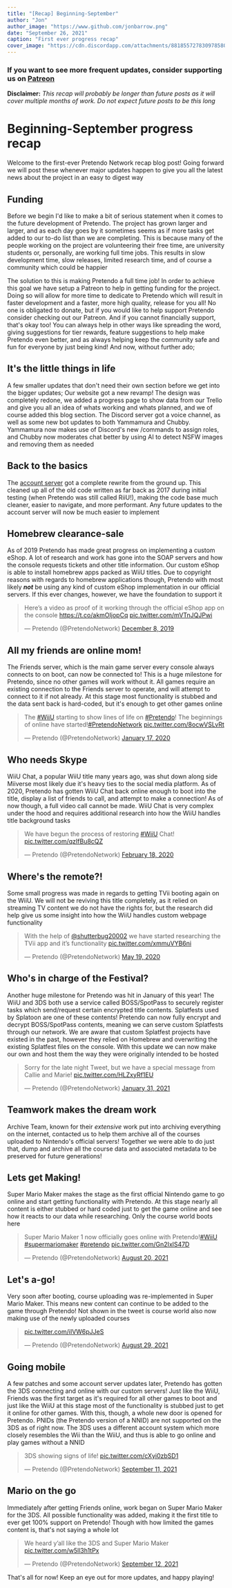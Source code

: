 ```yaml
---
title: "[Recap] Beginning-September"
author: "Jon"
author_image: "https://www.github.com/jonbarrow.png"
date: "September 26, 2021"
caption: "First ever progress recap"
cover_image: "https://cdn.discordapp.com/attachments/881855727830978580/891805956424495105/Frame_1_1.png"
---
```


### If you want to see more frequent updates, consider supporting us on [**Patreon**](https://patreon.com/pretendonetwork)

**Disclaimer:** _This recap will probably be longer than future posts as it will cover multiple months of work. Do not expect future posts to be this long_

# Beginning-September progress recap

Welcome to the first-ever Pretendo Network recap blog post! Going forward we will post these whenever major updates happen to give you all the latest news about the project in an easy to digest way

## Funding
Before we begin I'd like to make a bit of serious statement when it comes to the future development of Pretendo. The project has grown larger and larger, and as each day goes by it sometimes seems as if more tasks get added to our to-do list than we are completing. This is because many of the people working on the project are volunteering their free time, are university students or, personally, are working full time jobs. This results in slow development time, slow releases, limited research time, and of course a community which could be happier

The solution to this is making Pretendo a full time job! In order to achieve this goal we have setup a Patreon to help in getting funding for the project. Doing so will allow for more time to dedicate to Pretendo which will result in faster development and a faster, more high quality, release for you all! No one is obligated to donate, but if you would like to help support Pretendo consider checking out our Patreon. And if you cannot financially support, that's okay too! You can always help in other ways like spreading the word, giving suggestions for tier rewards, feature suggestions to help make Pretendo even better, and as always helping keep the community safe and fun for everyone by just being kind! And now, without further ado;

## It's the little things in life
A few smaller updates that don't need their own section before we get into the bigger updates; Our website got a new revamp! The design was completely redone, we added a progress page to show data from our Trello and give you all an idea of whats working and whats planned, and we of course added this blog section. The Discord server got a voice channel, as well as some new bot updates to both Yammamura and Chubby. Yammamura now makes use of Discord's new /commands to assign roles, and Chubby now moderates chat better by using AI to detect NSFW images and removing them as needed

## Back to the basics
The [account server](https://github.com/PretendoNetwork/account) got a complete rewrite from the ground up. This cleaned up all of the old code written as far back as 2017 during initial testing (when Pretendo was still called RiiU!), making the code base much cleaner, easier to navigate, and more performant. Any future updates to the account server will now be much easier to implement

## Homebrew clearance-sale
As of 2019 Pretendo has made great progress on implementing a custom eShop. A lot of research and work has gone into the SOAP servers and how the console requests tickets and other title information. Our custom eShop is able to install homebrew apps packed as WiiU titles. Due to copyright reasons with regards to homebrew applications though, Pretendo with most likely _**not**_ be using any kind of custom eShop implementation in our official servers. If this ever changes, however, we have the foundation to support it
<blockquote class="twitter-tweet" data-dnt="true" data-theme="dark"><p lang="en" dir="ltr">Here’s a video as proof of it working through the official eShop app on the console <a href="https://t.co/akmOIjopCq">https://t.co/akmOIjopCq</a> <a href="https://t.co/mVTnJQJPwi">pic.twitter.com/mVTnJQJPwi</a></p>&mdash; Pretendo (@PretendoNetwork) <a href="https://twitter.com/PretendoNetwork/status/1203710130853949440?ref_src=twsrc%5Etfw">December 8, 2019</a></blockquote>

## All my friends are online mom!
The Friends server, which is the main game server every console always connects to on boot, can now be connected to! This is a huge milestone for Pretendo, since no other games will work without it. All games require an existing connection to the Friends server to operate, and will attempt to connect to it if not already. At this stage most functionality is stubbed and the data sent back is hard-coded, but it's enough to get other games online
<blockquote class="twitter-tweet" data-dnt="true" data-theme="dark"><p lang="en" dir="ltr">The <a href="https://twitter.com/hashtag/WiiU?src=hash&amp;ref_src=twsrc%5Etfw">#WiiU</a> starting to show lines of life on <a href="https://twitter.com/hashtag/Pretendo?src=hash&amp;ref_src=twsrc%5Etfw">#Pretendo</a>! The beginnings of online have started!<a href="https://twitter.com/hashtag/PretendoNetwork?src=hash&amp;ref_src=twsrc%5Etfw">#PretendoNetwork</a> <a href="https://t.co/8ocwVSLvRt">pic.twitter.com/8ocwVSLvRt</a></p>&mdash; Pretendo (@PretendoNetwork) <a href="https://twitter.com/PretendoNetwork/status/1218075017545768960?ref_src=twsrc%5Etfw">January 17, 2020</a></blockquote>

## Who needs Skype
WiiU Chat, a popular WiiU title many years ago, was shut down along side Miiverse most likely due it's heavy ties to the social media platform. As of 2020, Pretendo has gotten WiiU Chat back online enough to boot into the title, display a list of friends to call, and attempt to make a connection! As of now though, a full video call cannot be made. WiiU Chat is very complex under the hood and requires additional research into how the WiiU handles title background tasks
<blockquote class="twitter-tweet" data-dnt="true" data-theme="dark"><p lang="en" dir="ltr">We have begun the process of restoring <a href="https://twitter.com/hashtag/WiiU?src=hash&amp;ref_src=twsrc%5Etfw">#WiiU</a> Chat! <a href="https://t.co/qzIfBu8cQZ">pic.twitter.com/qzIfBu8cQZ</a></p>&mdash; Pretendo (@PretendoNetwork) <a href="https://twitter.com/PretendoNetwork/status/1229621686640795648?ref_src=twsrc%5Etfw">February 18, 2020</a></blockquote>

## Where's the remote?!
Some small progress was made in regards to getting TVii booting again on the WiiU. We will not be reviving this title completely, as it relied on streaming TV content we do not have the rights for, but the research did help give us some insight into how the WiiU handles custom webpage functionality
<blockquote class="twitter-tweet" data-dnt="true" data-theme="dark"><p lang="en" dir="ltr">With the help of <a href="https://twitter.com/shutterbug20002?ref_src=twsrc%5Etfw">@shutterbug20002</a> we have started researching the TVii app and it’s functionality <a href="https://t.co/xmmuVYB6ni">pic.twitter.com/xmmuVYB6ni</a></p>&mdash; Pretendo (@PretendoNetwork) <a href="https://twitter.com/PretendoNetwork/status/1262577386912124929?ref_src=twsrc%5Etfw">May 19, 2020</a></blockquote>

## Who's in charge of the Festival?
Another huge milestone for Pretendo was hit in January of this year! The WiiU and 3DS both use a service called BOSS/SpotPass to securely register tasks which send/request certain encrypted title contents. Splatfests used by Splatoon are one of these contents! Pretendo can now fully encrypt and decrypt BOSS/SpotPass contents, meaning we can serve custom Splatfests through our network. We are aware that custom Splatfest projects have existed in the past, however they relied on Homebrew and overwriting the existing Splatfest files on the console. With this update we can now make our own and host them the way they were originally intended to be hosted<blockquote class="twitter-tweet" data-dnt="true" data-theme="dark"><p lang="en" dir="ltr">Sorry for the late night Tweet, but we have a special message from Callie and Marie! <a href="https://t.co/HLZxyRf1EU">pic.twitter.com/HLZxyRf1EU</a></p>&mdash; Pretendo (@PretendoNetwork) <a href="https://twitter.com/PretendoNetwork/status/1355791287077761027?ref_src=twsrc%5Etfw">January 31, 2021</a></blockquote>

## Teamwork makes the dream work
Archive Team, known for their _extensive_ work put into archiving everything on the internet, contacted us to help them archive all of the courses uploaded to Nintendo's official servers! Together we were able to do just that, dump and archive all the course data and associated metadata to be preserved for future generations!

## Lets get Making!
Super Mario Maker makes the stage as the first official Nintendo game to go online and start getting functionality with Pretendo. At this stage nearly all content is either stubbed or hard coded just to get the game online and see how it reacts to our data while researching. Only the course world boots here
<blockquote class="twitter-tweet" data-dnt="true" data-theme="dark"><p lang="en" dir="ltr">Super Mario Maker 1 now officially goes online with Pretendo!<a href="https://twitter.com/hashtag/WiiU?src=hash&amp;ref_src=twsrc%5Etfw">#WiiU</a> <a href="https://twitter.com/hashtag/supermariomaker?src=hash&amp;ref_src=twsrc%5Etfw">#supermariomaker</a> <a href="https://twitter.com/hashtag/pretendo?src=hash&amp;ref_src=twsrc%5Etfw">#pretendo</a> <a href="https://t.co/Gn2IxlS47D">pic.twitter.com/Gn2IxlS47D</a></p>&mdash; Pretendo (@PretendoNetwork) <a href="https://twitter.com/PretendoNetwork/status/1428659329637437442?ref_src=twsrc%5Etfw">August 20, 2021</a></blockquote>

## Let's a-go!
Very soon after booting, course uploading was re-implemented in Super Mario Maker. This means new content can continue to be added to the game through Pretendo! Not shown in the tweet is course world also now making use of the newly uploaded courses
<blockquote class="twitter-tweet" data-dnt="true" data-theme="dark"><p lang="und" dir="ltr"><a href="https://t.co/iIVW6pJJeS">pic.twitter.com/iIVW6pJJeS</a></p>&mdash; Pretendo (@PretendoNetwork) <a href="https://twitter.com/PretendoNetwork/status/1432112205638610945?ref_src=twsrc%5Etfw">August 29, 2021</a></blockquote>

## Going mobile
A few patches and some account server updates later, Pretendo has gotten the 3DS connecting and online with our custom servers! Just like the WiiU, Friends was the first target as it's required for all other games to boot and just like the WiiU at this stage most of the functionality is stubbed just to get it online for other games. With this, though, a whole new door is opened for Pretendo. PNIDs (the Pretendo version of a NNID) are not supported on the 3DS as of right now. The 3DS uses a different account system which more closely resembles the Wii than the WiiU, and thus is able to go online and play games without a NNID
<blockquote class="twitter-tweet" data-dnt="true" data-theme="dark"><p lang="en" dir="ltr">3DS showing signs of life! <a href="https://t.co/cXyi0zbSD1">pic.twitter.com/cXyi0zbSD1</a></p>&mdash; Pretendo (@PretendoNetwork) <a href="https://twitter.com/PretendoNetwork/status/1436822070357278727?ref_src=twsrc%5Etfw">September 11, 2021</a></blockquote>

## Mario on the go
Immediately after getting Friends online, work began on Super Mario Maker for the 3DS. All possible functionality was added, making it the first title to ever get 100% support on Pretendo! Though with how limited the games content is, that's not saying a whole lot
<blockquote class="twitter-tweet" data-dnt="true" data-theme="dark"><p lang="en" dir="ltr">We heard y’all like the 3DS and Super Mario Maker <a href="https://t.co/w5ll3h1tPx">pic.twitter.com/w5ll3h1tPx</a></p>&mdash; Pretendo (@PretendoNetwork) <a href="https://twitter.com/PretendoNetwork/status/1436916321678200833?ref_src=twsrc%5Etfw">September 12, 2021</a></blockquote>

That's all for now! Keep an eye out for more updates, and happy playing!

<script async src="https://platform.twitter.com/widgets.js" charset="utf-8"></script>